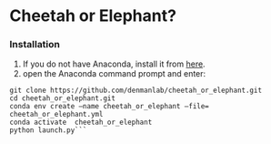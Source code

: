 # Cheetah or Elephant?

### Installation
1. If you do not have Anaconda, install it from [here](https://www.anaconda.com/products/individual).
2. open the Anaconda command prompt and enter:
```
git clone https://github.com/denmanlab/cheetah_or_elephant.git
cd cheetah_or_elephant.git
conda env create —name cheetah_or_elephant —file= cheetah_or_elephant.yml
conda activate  cheetah_or_elephant
python launch.py```